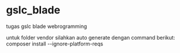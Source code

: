# gslc_blade
tugas gslc blade webrogramming


untuk folder vendor silahkan auto generate dengan command berikut:
composer install --ignore-platform-reqs
